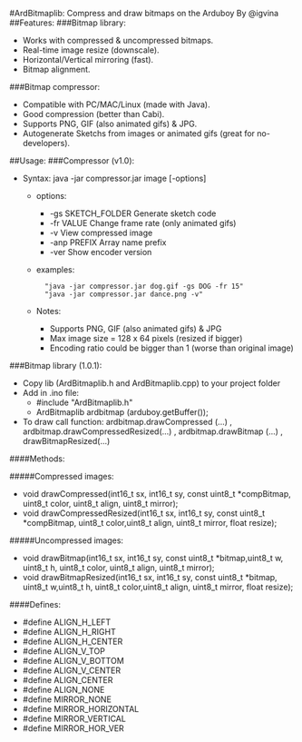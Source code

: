 #ArdBitmaplib: Compress and draw bitmaps on the Arduboy
By @igvina
##Features:
###Bitmap library:
* Works with compressed & uncompressed bitmaps.
* Real-time image resize (downscale).
* Horizontal/Vertical mirroring (fast).
* Bitmap alignment.

###Bitmap compressor:
* Compatible with PC/MAC/Linux (made with Java).
* Good compression (better than Cabi).
* Supports PNG, GIF (also animated gifs) & JPG.
* Autogenerate Sketchs from images or animated gifs (great for no-developers).

##Usage:
###Compressor (v1.0):
* Syntax: java -jar compressor.jar image [-options]
	* options:
		* -gs SKETCH_FOLDER       Generate sketch code
		* -fr VALUE               Change frame rate (only animated gifs)
		* -v                      View compressed image
		* -anp PREFIX             Array name prefix
		* -ver                    Show encoder version

	* examples:
	
        	"java -jar compressor.jar dog.gif -gs DOG -fr 15"
        	"java -jar compressor.jar dance.png -v"

	* Notes: 
		* Supports PNG, GIF (also animated gifs) & JPG
		* Max image size = 128 x 64 pixels (resized if bigger)
		* Encoding ratio could be bigger than 1 (worse than original image) 
	
###Bitmap library (1.0.1):

* Copy lib (ArdBitmaplib.h and ArdBitmaplib.cpp) to your project folder
* Add in .ino file:
	* \#include "ArdBitmaplib.h"
	* ArdBitmaplib ardbitmap (arduboy.getBuffer());
* To draw call function: ardbitmap.drawCompressed (...) , ardbitmap.drawCompressedResized(...) , ardbitmap.drawBitmap (...) , drawBitmapResized(...)

####Methods:
	
#####Compressed images:
* void drawCompressed(int16_t sx, int16_t sy, const uint8_t *compBitmap, uint8_t color, uint8_t align, uint8_t mirror);   
* void drawCompressedResized(int16_t sx, int16_t sy, const uint8_t *compBitmap, uint8_t color,uint8_t align, uint8_t mirror, float resize);
	
#####Uncompressed images:
* void drawBitmap(int16_t sx, int16_t sy, const uint8_t *bitmap,uint8_t w, uint8_t h, uint8_t color, uint8_t align, uint8_t mirror);
* void drawBitmapResized(int16_t sx, int16_t sy, const uint8_t *bitmap, uint8_t w,uint8_t h, uint8_t color,uint8_t align, uint8_t mirror, float resize);

####Defines:		
* #define ALIGN_H_LEFT
* #define ALIGN_H_RIGHT
* #define ALIGN_H_CENTER  
* #define ALIGN_V_TOP
* #define ALIGN_V_BOTTOM
* #define ALIGN_V_CENTER
* #define ALIGN_CENTER
* #define ALIGN_NONE
* #define MIRROR_NONE
* #define MIRROR_HORIZONTAL
* #define MIRROR_VERTICAL
* #define MIRROR_HOR_VER
